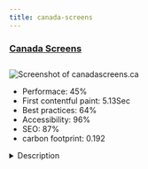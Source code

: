 ```yaml
---
title: canada-screens
---
```


<div style="height: 3rem">
  <a href="http://canadascreens.ca"><h3>Canada Screens</h3></a>
</div>
<img loading="lazy" src="/images/thumbs/canadascreens.ca.jpg" alt="Screenshot of canadascreens.ca" />
<ul>
  <li>Performace: 45%</li>
  <li>
    First contentful paint:
    5.13Sec
  </li>
  <li>Best practices: 64%</li>
  <li>Accessibility: 96%</li>
  <li>SEO: 87%</li>
  <li>carbon footprint: 0.192</li>
</ul>
<details>
  <summary>Description</summary>
  <p>Canada Screens is owned and operated by First Weekend Club, a national non-profit organization, promoting Canadian films, talent and industry since 2003.  

First Weekend Club had been wanting to build Canada Screens for many years and it was a dream come true to bring it to fruition. I was blessed to have been chosen to take the design lead on this project and continue to work with them as the project grows. Canada Screens is updated by their own team. 

The sites main target is clients utilizing tablets for browsing and viewing films.Canada Screens is build using the Joomla CMS and a customized Bootstrap 3 template.  

Since the site needed much cross linking of films that were in multiple categories Joomla! Tags were used and customized coding was used to pull tags into various displays as required by the customer. The majority of the site is built using the Joomla! core. 

Props to Alan Langford and Troy Hall on this build. 

Logo design and several graphical items were created by Canada Screens.</p>
</details>

